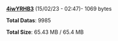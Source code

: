 [**4iwYRHB3**](/data/4iwYRHB3.txt) (15/02/23 - 02:47)- 1069 bytes

**Total Datas**: 9985

**Total Size**: 65.43 MB / 65.4 MB